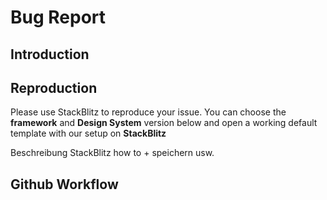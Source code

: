 # Bug Report

## Introduction

## Reproduction

Please use StackBlitz to reproduce your issue. You can choose the **framework** and **Design System** version below and
open a working default template with our setup on **StackBlitz**

<OpenInStackBlitz></OpenInStackBlitz>

Beschreibung StackBlitz how to + speichern usw.

## Github Workflow

